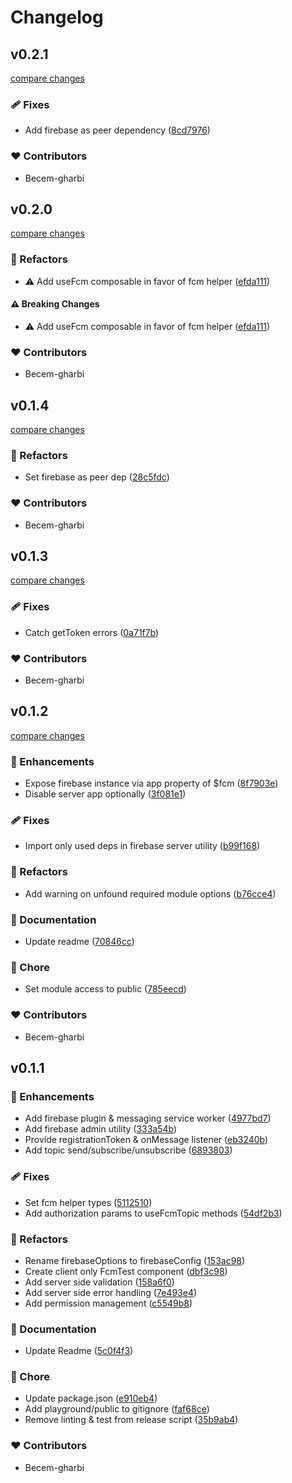 # Changelog


## v0.2.1

[compare changes](https://github.com/becem-gharbi/nuxt-fcm/compare/v0.2.0...v0.2.1)


### 🩹 Fixes

  - Add firebase as peer dependency ([8cd7976](https://github.com/becem-gharbi/nuxt-fcm/commit/8cd7976))

### ❤️  Contributors

- Becem-gharbi

## v0.2.0

[compare changes](https://github.com/becem-gharbi/nuxt-fcm/compare/v0.1.4...v0.2.0)


### 💅 Refactors

  - ⚠️  Add useFcm composable in favor of fcm helper ([efda111](https://github.com/becem-gharbi/nuxt-fcm/commit/efda111))

#### ⚠️  Breaking Changes

  - ⚠️  Add useFcm composable in favor of fcm helper ([efda111](https://github.com/becem-gharbi/nuxt-fcm/commit/efda111))

### ❤️  Contributors

- Becem-gharbi

## v0.1.4

[compare changes](https://github.com/becem-gharbi/nuxt-fcm/compare/v0.1.3...v0.1.4)


### 💅 Refactors

  - Set firebase as peer dep ([28c5fdc](https://github.com/becem-gharbi/nuxt-fcm/commit/28c5fdc))

### ❤️  Contributors

- Becem-gharbi

## v0.1.3

[compare changes](https://github.com/becem-gharbi/nuxt-fcm/compare/v0.1.2...v0.1.3)


### 🩹 Fixes

  - Catch getToken errors ([0a71f7b](https://github.com/becem-gharbi/nuxt-fcm/commit/0a71f7b))

### ❤️  Contributors

- Becem-gharbi

## v0.1.2

[compare changes](https://github.com/becem-gharbi/nuxt-fcm/compare/v0.1.1...v0.1.2)


### 🚀 Enhancements

  - Expose firebase instance via app property of $fcm ([8f7903e](https://github.com/becem-gharbi/nuxt-fcm/commit/8f7903e))
  - Disable server app optionally ([3f081e1](https://github.com/becem-gharbi/nuxt-fcm/commit/3f081e1))

### 🩹 Fixes

  - Import only used deps in firebase server utility ([b99f168](https://github.com/becem-gharbi/nuxt-fcm/commit/b99f168))

### 💅 Refactors

  - Add warning on unfound required module options ([b76cce4](https://github.com/becem-gharbi/nuxt-fcm/commit/b76cce4))

### 📖 Documentation

  - Update readme ([70846cc](https://github.com/becem-gharbi/nuxt-fcm/commit/70846cc))

### 🏡 Chore

  - Set module access to public ([785eecd](https://github.com/becem-gharbi/nuxt-fcm/commit/785eecd))

### ❤️  Contributors

- Becem-gharbi

## v0.1.1


### 🚀 Enhancements

  - Add firebase plugin & messaging service worker ([4977bd7](https://github.com/becem-gharbi/nuxt-fcm/commit/4977bd7))
  - Add firebase admin utility ([333a54b](https://github.com/becem-gharbi/nuxt-fcm/commit/333a54b))
  - Provide registrationToken & onMessage listener ([eb3240b](https://github.com/becem-gharbi/nuxt-fcm/commit/eb3240b))
  - Add topic send/subscribe/unsubscribe ([6893803](https://github.com/becem-gharbi/nuxt-fcm/commit/6893803))

### 🩹 Fixes

  - Set fcm helper types ([5112510](https://github.com/becem-gharbi/nuxt-fcm/commit/5112510))
  - Add authorization params to useFcmTopic methods ([54df2b3](https://github.com/becem-gharbi/nuxt-fcm/commit/54df2b3))

### 💅 Refactors

  - Rename firebaseOptions to firebaseConfig ([153ac98](https://github.com/becem-gharbi/nuxt-fcm/commit/153ac98))
  - Create client only FcmTest component ([dbf3c98](https://github.com/becem-gharbi/nuxt-fcm/commit/dbf3c98))
  - Add server side validation ([158a6f0](https://github.com/becem-gharbi/nuxt-fcm/commit/158a6f0))
  - Add server side error handling ([7e493e4](https://github.com/becem-gharbi/nuxt-fcm/commit/7e493e4))
  - Add permission management ([c5549b8](https://github.com/becem-gharbi/nuxt-fcm/commit/c5549b8))

### 📖 Documentation

  - Update Readme ([5c0f4f3](https://github.com/becem-gharbi/nuxt-fcm/commit/5c0f4f3))

### 🏡 Chore

  - Update package.json ([e910eb4](https://github.com/becem-gharbi/nuxt-fcm/commit/e910eb4))
  - Add playground/public to gitignore ([faf68ce](https://github.com/becem-gharbi/nuxt-fcm/commit/faf68ce))
  - Remove linting & test from release script ([35b9ab4](https://github.com/becem-gharbi/nuxt-fcm/commit/35b9ab4))

### ❤️  Contributors

- Becem-gharbi

